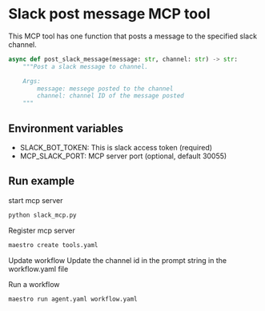 # Slack post message MCP tool

This MCP tool has one function that posts a message to the specified slack channel.

```python
async def post_slack_message(message: str, channel: str) -> str:
    """Post a slack message to channel.

    Args:
        message: messege posted to the channel
        channel: channel ID of the message posted
    """
```

## Environment variables

* SLACK_BOT_TOKEN: This is slack access token (required)  
* MCP_SLACK_PORT: MCP server port (optional, default 30055)

## Run example

start mcp server
```cmd
python slack_mcp.py
```

Register mcp server
```cmd
maestro create tools.yaml
```

Update workflow
Update the channel id in the prompt string in the workflow.yaml file

Run a workflow
```
maestro run agent.yaml workflow.yaml
```
